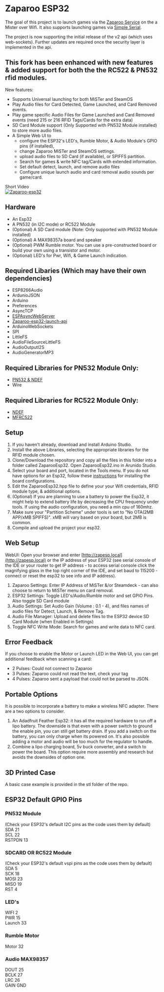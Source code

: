 # Zaparoo ESP32

The goal of this project is to launch games via the [Zaparoo Service](https://wiki.zaparoo.org/Main_Page) on the a Mister over Wifi. It also supports launching games via [Simple Serial](https://wiki.zaparoo.org/Reader_Drivers#Simple_Serial).

The project is now supporting the initial release of the v2 api (which uses web-sockets). Further updates are required once the security layer is implemented in the api.

## This fork has been enhanced with new features & added support for both the the RC522 & PN532 rfid modules.  
New features:  
- Supports Universal launching for both MiSTer and SteamOS
- Play Audio files for Card Detected, Game Launched, and Card Removed events.  
- Play game specific Audio Files for Game Launched and Card Removed events (need 215 or 216 RFID Tags/Cards for the extra data)  
- SD Card Module support (Only Supported with PN532 Module installed) to store more audio files.
- A Simple Web UI to
  - configure the ESP32's LED's, Rumble Motor, & Audio Module's GPIO pins (if installed),
  - change Zaparoo MiSTer and SteamOS settings.
  - upload audio files to SD Card (if available), or SPIFFS partition.
  - Search for games & write NFC tag/Cards with extended information.
  - Set default detect, launch, and remove audio files
  - Configure unique launch audio and card removal audio sounds per game/card.

Short Video  
[![Zaparoo-esp32](https://img.youtube.com/vi/U0me8gvgdw8/0.jpg)](https://youtu.be/U0me8gvgdw8)
  
## Hardware
* An Esp32
* A PN532 (in I2C mode) or RC522 Module
* (Optional) A SD Card module (Note: Only supported with PN532 Module installed)
* (Optional) A MAX98357a board and speaker
* (Optional) PWM Rumble motor. You can use a pre-constructed board or build your own using a transistor and motor.
* (Optional) LED's for Pwr, Wifi, & Game Launch indication.  

## Required Libaries (Which may have their own dependencies)
* ESP8266Audio  
* ArdunioJSON
* Arduino
* Preferences
* AsyncTCP
* [ESPAsyncWebServer](https://github.com/MintyTrebor/ESPWebFileManager)
* [Zaparoo-esp32-launch-api](https://github.com/ZaparooProject/zaparoo-esp32-launch-api)  
* ArduinoWebSockets
* SPI
* LittleFS
* AudioFileSourceLittleFS
* AudioOutputI2S
* AudioGeneratorMP3  
  
## Required Libraries for PN532 Module Only:  
* [PN532 & NDEF](https://github.com/MintyTrebor/PN532)  
* Wire

## Required Libraries for RC522 Module Only:  
* [NDEF](https://github.com/TheNitek/NDEF)
* [MFRC522](https://github.com/MintyTrebor/rfid)  
  
## Setup
1. If you haven't already, download and install Arduino Studio.
2. Install the above Libraries, selecting the appropriate libraries for the RFID module chosen.
3. Clone/Download the repository and copy all the files in this folder into a folder called ZaparooEsp32. Open ZaparooEsp32.ino in Arunido Studio.
4. Select your board and port, located in the Tools menu. If you do not have options for an Esp32, follow these [instructions](https://docs.sunfounder.com/projects/umsk/en/latest/03_esp32/esp32_start/03_install_esp32.html) for installing the board configurations.
5. Edit the ZaparooEsp32.hpp file to define your your Wifi credentials, RFID module type, & additional options.
6. (Optional) If you are planning to use a battery to power the Esp32, it might help to extend battery life by decreasing the CPU frequency under tools. If using the audio configuration, you need a min cpu of 160mhz.
7. Make sure your "Partition Scheme" under tools is set to "No OTA(2MB APP/xMB SPIFFS)". xMB will vary based on your board, but 2MB is common. 
8. Compile and upload the project your esp32.

## Web Setup
WebUI: Open your browser and enter [http://zapesp.local](http://zapesp.local) or the IP address of your ESP32 (see serial console of the IDE or your router to get IP address - to access serial console click the magnifying glass in the top right corner of the IDE, and set baud to 115200 - connect or reset the esp32 to see info and IP address).
1. Zaparoo Settings: Enter IP Address of MiSTer &/or Steamdeck - can also choose to return to MiSTer menu on card removal.
2. ESP32 Settings: Toggle LED's/Audio/Rumble motor and set GPIO Pins. Also toggle SD Card module
3. Audio Settings: Set Audio Gain (Volume : 0.1 - 4), and files names of audio files for Detect, Launch, & Remove Tag.
4. Audio File Manager: Upload and delete files to the ESP32 device SD Card Module (when Enabled in Settings)
5. Toggle NFC Write Mode: Search for games and write data to NFC card.  

## Error Feedback
If you choose to enable the Motor or Launch LED in the Web UI, you can get additional feedback when scanning a card:
* 2 Pulses: Could not connect to Zaparoo
* 3 Pulses: Zaparoo could not read the text, check your tag
* 4 Pulses: Zaparoo sent a payload that could not be parsed to JSON.

## Portable Options
It is possible to incorporate a battery to make a wireless NFC adapter. There are a two options to consider.
1. An Adadfruit Feather Esp32: it has all the required hardware to run off a lipo battery. The downside is that even with a power switch to ground the enable pin, you can still get battery drain. If you add a switch on the battery, you can only charge when its powered on. It's also possible adding a motor and audio will be too much for the regulator to handle.
2. Combine a lipo charging board, 5v buck converter, and a switch to power the board. This option require more assembly and research but avoids the downsides of option one.

## 3D Printed Case  
A basic case example is provided in the stl folder of the repo.  

## ESP32 Default GPIO Pins  

### PN532 Module
(Check your ESP32's default I2C pins as the code uses them by default)    
SDA             21  
SCL             22  
RSTPDN          13  

### SDCARD OR RC522 Module
(Check your ESP32's default vspi pins as the code uses them by default)    
SDA     5  
SCK     18  
MOSI    23  
MISO    19  
RST     4  

### LED's
WIFI    2  
PWR     15  
Launch  33  

### Rumble Motor
Motor   32  

### Audio MAX98357
DOUT    25   
BCLK    27  
LRC     26  
GAIN    GND
